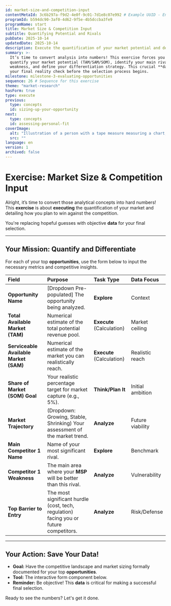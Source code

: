 ```yaml
---
id: market-size-and-competition-input
contentMetaId: 3c6b297a-f9d2-4e0f-9c01-7d1e8c07e992 # Example UUID - Ensure uniqueness
programId: b594dc90-3af0-4d62-9f5e-4b5dccba3fe9
programName: start
title: Market Size & Competition Input
subtitle: Quantifying Potential and Rivals
pubDate: 2025-10-14
updatedDate: 2025-10-14
description: Execute the quantification of your market potential and detail your strategy to win against primary competitors, formalizing data for final evaluation.
summary: >-
  It’s time to convert analysis into numbers! This exercise forces you to
  quantify your market potential (TAM/SAM/SOM), identify your main rival’s
  weakness, and define your differentiation strategy. This crucial **data** is
  your final reality check before the selection process begins.
milestone: milestone-3-evaluating-opportunities
sequence: 26 # Sequence for this exercise
theme: "market-research"
hasForm: true
type: execute
previous:
  type: concepts
  id: sizing-up-your-opportunity
next:
  type: concepts
  id: assessing-personal-fit
coverImage:
  alt: "Illustration of a person with a tape measure measuring a chart, symbolizing market sizing and data quantification."
  src: ""
language: en
version: 1
archived: false
---
```


# Exercise: Market Size & Competition Input

Alright, it’s time to convert those analytical concepts into hard numbers! This **exercise** is about **executing** the quantification of your market and detailing how you plan to win against the competition.

You're replacing hopeful guesses with objective **data** for your final selection.

---

## Your Mission: Quantify and Differentiate

For each of your top **opportunities**, use the form below to input the necessary metrics and competitive insights.

| Field                                  | Purpose                                                      | Task Type                 | Data Focus       |
| :------------------------------------- | :----------------------------------------------------------- | :------------------------ | :--------------- |
| **Opportunity Name**                   | [Dropdown Pre-populated] The opportunity being analyzed.     | **Explore**               | Context          |
| **Total Available Market (TAM)**       | Numerical estimate of the total potential revenue pool.      | **Execute** (Calculation) | Market ceiling   |
| **Serviceable Available Market (SAM)** | Numerical estimate of the market you can realistically reach. | **Execute** (Calculation) | Realistic reach  |
| **Share of Market (SOM) Goal**         | Your realistic percentage target for market capture (e.g., 5%). | **Think/Plan It**         | Initial ambition |
| **Market Trajectory**                  | (Dropdown: Growing, Stable, Shrinking) Your assessment of the market trend. | **Analyze**               | Future viability |
| **Main Competitor 1 Name**             | Name of your most significant rival.                         | **Explore**               | Benchmark        |
| **Competitor 1 Weakness**              | The main area where your **MSP** will be better than this rival. | **Analyze**               | Vulnerability    |
| **Top Barrier to Entry**               | The most significant hurdle (cost, tech, regulation) facing you or future competitors. | **Analyze**               | Risk/Defense     |

---

## Your Action: Save Your Data!

* **Goal:** Have the competitive landscape and market sizing formally documented for your top **opportunities**.
* **Tool:** The interactive form component below.
* **Reminder:** Be objective! This **data** is critical for making a successful final selection.

Ready to see the numbers? Let's get it done.